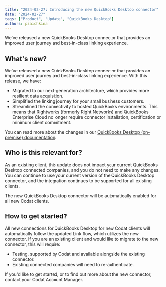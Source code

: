 ```yaml
---
title: "2024-02-27: Introducing the new QuickBooks Desktop connector"
date: "2024-02-27"
tags: ["Product", "Update", "QuickBooks Desktop"]
authors: pzaichkina
---
```


We’ve released a new QuickBooks Desktop connector that provides an improved user journey and best-in-class linking experience.

<!--truncate-->

## What's new?

We’ve released a new QuickBooks Desktop connector that provides an improved user journey and best-in-class linking experience. With this release, we have: 

- Migrated to our next-generation architecture, which provides more resilient data acquisition. 
- Simplified the linking journey for your small business customers.
- Streamlined the connectivity to hosted QuickBooks environments. This means that Rightworks (formerly Right Networks) and QuickBooks Enterprise Cloud no longer require connector installation, certification or minimum client commitment. 

You can read more about the changes in our [QuickBooks Desktop (on-premise) documentation](/integrations/accounting/quickbooksdesktop/accounting-quickbooksdesktop).

## Who is this relevant for? 

As an existing client, this update does not impact your current QuickBooks Desktop connected companies, and you do not need to make any changes. You can continue to use your current version of the QuickBooks Desktop connector, and the integration continues to be supported for all existing clients. 

The new QuickBooks Desktop connector will be automatically enabled for all new Codat clients.

## How to get started? 

All new connections for QuickBooks Desktop for new Codat clients will automatically follow the updated Link flow, which utilizes the new connector. If you are an existing client and would like to migrate to the new connector, this will require: 

- Testing, supported by Codat and available alongside the existing connector.
- Existing connected companies will need to re-authenticate. 

If you'd like to get started, or to find out more about the new connector, contact your Codat Account Manager.